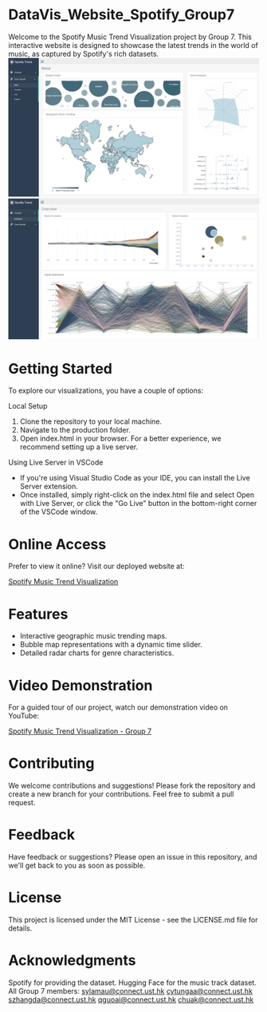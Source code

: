# DataVis_Website_Spotify_Group7
Welcome to the Spotify Music Trend Visualization project by Group 7. This interactive website is designed to showcase the latest trends in the world of music, as captured by Spotify's rich datasets.
![alt text](https://github.com/Team-Vizzer/DataVis_Website_Spotify/blob/c2c4450fc8f08245f15f9f658169cc4b6f5642a6/production/images/website%20image.png?raw=true)
![alt text](https://github.com/Team-Vizzer/DataVis_Website_Spotify/blob/029d47b3b71b88cbf1ac1cbd7708474856c78bb4/production/images/website%20image2.png?raw=true)

# Getting Started
To explore our visualizations, you have a couple of options:

Local Setup
1. Clone the repository to your local machine.
2. Navigate to the production folder.
3. Open index.html in your browser. For a better experience, we recommend setting up a live server.

Using Live Server in VSCode
- If you're using Visual Studio Code as your IDE, you can install the Live Server extension.
- Once installed, simply right-click on the index.html file and select Open with Live Server, or click the "Go Live" button in the bottom-right corner of the VSCode window.

# Online Access
Prefer to view it online? Visit our deployed website at:

[Spotify Music Trend Visualization](data-vis-website-spotify-group7-git-master-graceqx.vercel.app/.)

# Features
- Interactive geographic music trending maps.
- Bubble map representations with a dynamic time slider.
- Detailed radar charts for genre characteristics.
  
# Video Demonstration
For a guided tour of our project, watch our demonstration video on YouTube:

[Spotify Music Trend Visualization - Group 7]( https://www.youtube.com/watch?v=7BOe2QI6T-I)

# Contributing
We welcome contributions and suggestions! Please fork the repository and create a new branch for your contributions. Feel free to submit a pull request.

# Feedback
Have feedback or suggestions? Please open an issue in this repository, and we'll get back to you as soon as possible.

# License
This project is licensed under the MIT License - see the LICENSE.md file for details.

# Acknowledgments
Spotify for providing the dataset.
Hugging Face for the music track dataset.
All Group 7 members:
sylamau@connect.ust.hk
cytungaa@connect.ust.hk
szhangda@connect.ust.hk
qguoai@connect.ust.hk
chuak@connect.ust.hk

